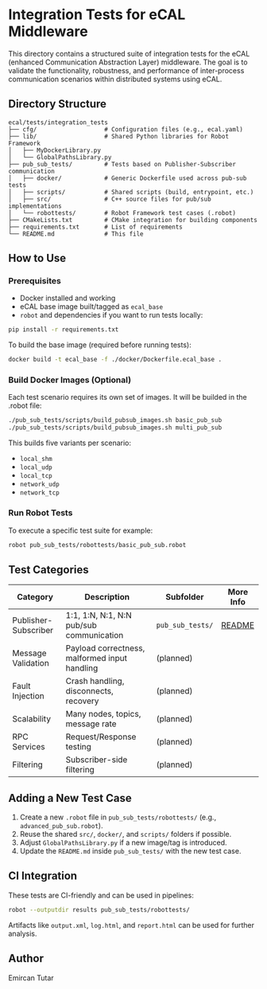 # Integration Tests for eCAL Middleware

This directory contains a structured suite of integration tests for the eCAL (enhanced Communication Abstraction Layer) middleware. The goal is to validate the functionality, robustness, and performance of inter-process communication scenarios within distributed systems using eCAL.

## Directory Structure

```text
ecal/tests/integration_tests
├── cfg/                   # Configuration files (e.g., ecal.yaml)
├── lib/                   # Shared Python libraries for Robot Framework
│   ├── MyDockerLibrary.py
│   └── GlobalPathsLibrary.py
├── pub_sub_tests/         # Tests based on Publisher-Subscriber communication
│   ├── docker/            # Generic Dockerfile used across pub-sub tests
│   ├── scripts/           # Shared scripts (build, entrypoint, etc.)
│   ├── src/               # C++ source files for pub/sub implementations
│   └── robottests/        # Robot Framework test cases (.robot)
├── CMakeLists.txt         # CMake integration for building components
├── requirements.txt       # List of requirements
└── README.md              # This file
```

## How to Use

### Prerequisites

* Docker installed and working
* eCAL base image built/tagged as `ecal_base`
* `robot` and dependencies if you want to run tests locally:

```bash
pip install -r requirements.txt
```

To build the base image (required before running tests):

```bash
docker build -t ecal_base -f ./docker/Dockerfile.ecal_base .
```

### Build Docker Images (Optional)

Each test scenario requires its own set of images. It will be builded in the .robot file:

```bash
./pub_sub_tests/scripts/build_pubsub_images.sh basic_pub_sub
./pub_sub_tests/scripts/build_pubsub_images.sh multi_pub_sub
```

This builds five variants per scenario:

* `local_shm`
* `local_udp`
* `local_tcp`
* `network_udp`
* `network_tcp`

### Run Robot Tests

To execute a specific test suite for example:

```bash
robot pub_sub_tests/robottests/basic_pub_sub.robot
```

## Test Categories

| Category                   | Description                                   | Subfolder        | More Info                         |
| -------------------------- | --------------------------------------------- | ---------------- | --------------------------------- |
| Publisher-Subscriber       | 1:1, 1\:N, N:1, N\:N pub/sub communication    | `pub_sub_tests/` | [README](pub_sub_tests/README.md) |
| Message Validation         | Payload correctness, malformed input handling | (planned)        |                                   |
| Fault Injection            | Crash handling, disconnects, recovery         | (planned)        |                                   |
| Scalability                | Many nodes, topics, message rate              | (planned)        |                                   |
| RPC Services               | Request/Response testing                      | (planned)        |                                   |
| Filtering                  | Subscriber-side filtering                     | (planned)        |                                   |

## Adding a New Test Case

1. Create a new `.robot` file in `pub_sub_tests/robottests/` (e.g., `advanced_pub_sub.robot`).
2. Reuse the shared `src/`, `docker/`, and `scripts/` folders if possible.
3. Adjust `GlobalPathsLibrary.py` if a new image/tag is introduced.
4. Update the `README.md` inside `pub_sub_tests/` with the new test case.

## CI Integration

These tests are CI-friendly and can be used in pipelines:

```bash
robot --outputdir results pub_sub_tests/robottests/
```

Artifacts like `output.xml`, `log.html`, and `report.html` can be used for further analysis.

## Author

Emircan Tutar
